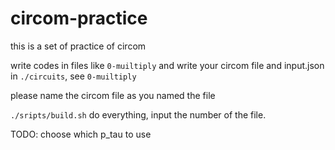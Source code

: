 # circom-practice
this is a set of practice of circom

write codes in files like `0-muiltiply`
and write your circom file and input.json in `./circuits`, see `0-muiltiply`

please name the circom file as you named the file

`./sripts/build.sh` do everything, input the number of the file.

TODO: choose which p_tau to use